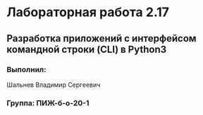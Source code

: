 # Лабораторная работа 2.17
## Разработка приложений с интерфейсом командной строки (CLI) в Python3
### Выполнил:
Шальнев Владимир Сергеевич
### Группа: ПИЖ-б-о-20-1
